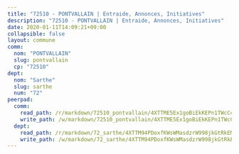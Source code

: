 ```yaml
---
title: "72510 - PONTVALLAIN | Entraide, Annonces, Initiatives"
description: "72510 - PONTVALLAIN | Entraide, Annonces, Initiatives"
date: 2020-01-11T14:09:21+09:00
collapsible: false
layout: commune
comm:
  nom: "PONTVALLAIN"
  slug: pontvallain
  cp: "72510"
dept:
  nom: "Sarthe"
  slug: sarthe
  num: "72"
peerpad:
  comm:
    read_path: /r/markdown/72510_pontvallain/4XTTME5Ex1goBiEkKEPn1TWcCcWbTerP298nNEK6cLUjZZrf5
    write_path: /w/markdown/72510_pontvallain/4XTTME5Ex1goBiEkKEPn1TWcCcWbTerP298nNEK6cLUjZZrf5-K3TgTv9rnxmwJJwhyZ9ZrdWxRjbcK2sTwFD9ZYaDvD6DRvuCGqvYVwyKLsokpQJ9VYirjYoUEibdF8EKu1vK9VpQjfiDaWuLd33xR3bkw9jSyu7pX7wzDdDHbWdd1vyuejTegRP1
  dept:
    read_path: /r/markdown/72_sarthe/4XTTM94PDoxfKWsWMasdzrW998jkGtRkEM3CSUC42xSpuJKZ5
    write_path: /w/markdown/72_sarthe/4XTTM94PDoxfKWsWMasdzrW998jkGtRkEM3CSUC42xSpuJKZ5-K3TgTpjFyG67yVeuXvSAfSYzY4Yx2FMtDhgpv5HM2EDBJRVMn95z33xx4XjRNYNVaVsBPQ1t4pG9MoyNqwTqa8mcnEUB8rK4BMVbvUhCtGWCPSFnDCaT8GJTyimDgsCirLN3zswh
---
```


